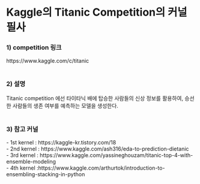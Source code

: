 <h1>Kaggle의 Titanic Competition의 커널 필사</h1>

<h3>1) competition 링크</h3>
 https://www.kaggle.com/c/titanic <br><br>
<h3>2) 설명</h3>
 Titanic competition 에선 타이타닉 배에 탑승한 사람들의 신상 정보를 활용하여, 승선한 사람들의 생존 여부를 예측하는 모델을 생성한다. <br><br>
<h3>3) 참고 커널</h3>
- 1st kernel : https://kaggle-kr.tistory.com/18 <br>
- 2nd kernel : https://www.kaggle.com/ash316/eda-to-prediction-dietanic <br>
- 3rd kernel : https://www.kaggle.com/yassineghouzam/titanic-top-4-with-ensemble-modeling <br>
- 4th kernel :https://www.kaggle.com/arthurtok/introduction-to-ensembling-stacking-in-python <br><br><br>
